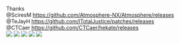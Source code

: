 Thanks <Br>
@SciresM https://github.com/Atmosphere-NX/Atmosphere/releases<Br>
@TeJayH https://github.com/ITotalJustice/patches/releases<Br>
@CTCaer https://github.com/CTCaer/hekate/releases<Br>
<img src="[https://github.com/tma533026/Atmosphere/releases/download/V1.2.2/1.jpg](https://github.com/tma533026/Atmosphere/releases/download/V1.0/2021-12-01.png)">
<img src="https://github.com/tma533026/Atmosphere/releases/download/V1.2.2/2.jpg">
<img src="https://github.com/tma533026/Atmosphere/releases/download/V1.2.2/3.jpg">
<img src="https://github.com/tma533026/Atmosphere/releases/download/V1.2.2/4.jpg">
<img src="https://github.com/tma533026/Atmosphere/releases/download/V1.2.2/5.jpg">
